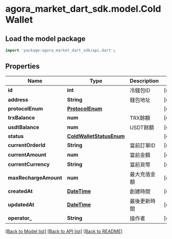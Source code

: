 # agora_market_dart_sdk.model.ColdWallet

## Load the model package
```dart
import 'package:agora_market_dart_sdk/api.dart';
```

## Properties
Name | Type | Description | Notes
------------ | ------------- | ------------- | -------------
**id** | **int** | 冷錢包ID | [optional] 
**address** | **String** | 錢包地址 | [optional] 
**protocolEnum** | [**ProtocolEnum**](ProtocolEnum.md) |  | [optional] 
**trxBalance** | **num** | TRX餘額 | [optional] 
**usdtBalance** | **num** | USDT餘額 | [optional] 
**status** | [**ColdWalletStatusEnum**](ColdWalletStatusEnum.md) |  | [optional] 
**currentOrderId** | **String** | 當前訂單ID | [optional] 
**currentAmount** | **num** | 當前金額 | [optional] 
**currentCurrency** | **String** | 當前貨幣 | [optional] 
**maxRechargeAmount** | **num** | 最大充值金額 | [optional] 
**createdAt** | [**DateTime**](DateTime.md) | 創建時間 | [optional] 
**updatedAt** | [**DateTime**](DateTime.md) | 最後更新時間 | [optional] 
**operator_** | **String** | 操作者 | [optional] 

[[Back to Model list]](../README.md#documentation-for-models) [[Back to API list]](../README.md#documentation-for-api-endpoints) [[Back to README]](../README.md)


